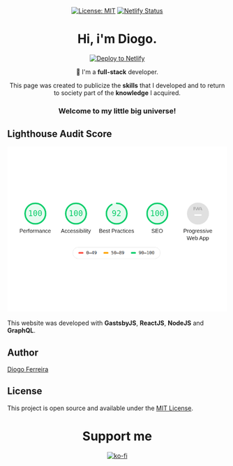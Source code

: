<div align="center" style="margin-bottom:30px">
  
[![License: MIT](https://img.shields.io/badge/License-MIT-blue.svg)](https://opensource.org/licenses/MIT) [![Netlify Status](https://api.netlify.com/api/v1/badges/01a2e2de-d57d-4d89-8322-95685000e60f/deploy-status)](https://app.netlify.com/sites/diogodeveloper/deploys/)

# Hi, i'm Diogo.

[![Deploy to Netlify](https://www.netlify.com/img/deploy/button.svg)](https://diogodeveloper.netlify.com?repository=https://github.com/ArikBartzadok/my-portfolio/) 

🚀 I'm a **full-stack** developer.

This page was created to publicize the **skills** that I developed and to return to society part of the **knowledge** I acquired.

### Welcome to my little big universe!
</div>

## Lighthouse Audit Score

<div align="center">
    <a href="https://developers.google.com/web/tools/lighthouse/">
      <img src="src/assets/images/Pwa.png" alt="Lighthouse Score" />
    </a>
</div>

This website was developed with **GastsbyJS**, **ReactJS**, **NodeJS** and **GraphQL**.

## Author

[Diogo Ferreira](https://diogodeveloper.netlify.com/)

## License

This project is open source and available under the [MIT License](LICENSE).

<div align="center" style="margin-bottom:30px">
  
# Support me

[![ko-fi](https://www.ko-fi.com/img/githubbutton_sm.svg)](https://ko-fi.com/C0C81IJH6)

</div>
